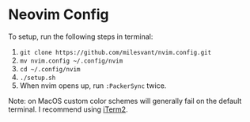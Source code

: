 # Neovim Config

To setup, run the following steps in terminal:

1. `git clone https://github.com/milesvant/nvim.config.git`
2. `mv nvim.config ~/.config/nvim`
3. `cd ~/.config/nvim`
4. `./setup.sh`
5. When nvim opens up, run `:PackerSync` twice.

Note: on MacOS custom color schemes will generally fail on the default terminal. I recommend using [iTerm2](https://iterm2.com/).
